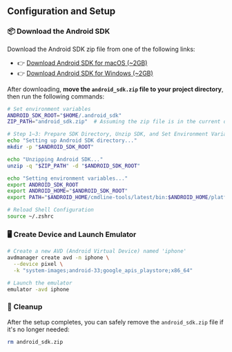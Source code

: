 
## Configuration and Setup

### 📦 Download the Android SDK

Download the Android SDK zip file from one of the following links:

- 👉 [Download Android SDK for macOS (~2GB)](https://drive.google.com/file/d/1AESybZmmfmnwEooQDFpw5vs5QEEPeao7/view?usp=sharing)  
- 👉 [Download Android SDK for Windows (~2GB)](https://drive.google.com/file/d/1aNsnMuwSMW1GUR7kjza8gWgW_OJpgqAs/view?usp=sharing)

After downloading, **move the `android_sdk.zip` file to your project directory**, then run the following commands:

```bash
# Set environment variables
ANDROID_SDK_ROOT="$HOME/.android_sdk"
ZIP_PATH="android_sdk.zip"  # Assuming the zip file is in the current directory

# Step 1–3: Prepare SDK Directory, Unzip SDK, and Set Environment Variables
echo "Setting up Android SDK directory..."
mkdir -p "$ANDROID_SDK_ROOT"

echo "Unzipping Android SDK..."
unzip -q "$ZIP_PATH" -d "$ANDROID_SDK_ROOT"

echo "Setting environment variables..."
export ANDROID_SDK_ROOT
export ANDROID_HOME="$ANDROID_SDK_ROOT"
export PATH="$ANDROID_HOME/cmdline-tools/latest/bin:$ANDROID_HOME/platform-tools:$ANDROID_HOME/emulator:$PATH"

# Reload Shell Configuration
source ~/.zshrc
````

### 🖥️ Create Device and Launch Emulator

```bash
# Create a new AVD (Android Virtual Device) named 'iphone'
avdmanager create avd -n iphone \
  --device pixel \
  -k "system-images;android-33;google_apis_playstore;x86_64"

# Launch the emulator
emulator -avd iphone
```

### 🧹 Cleanup

After the setup completes, you can safely remove the `android_sdk.zip` file if it's no longer needed:

```bash
rm android_sdk.zip
```

```

